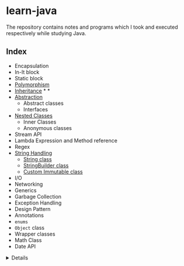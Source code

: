 # learn-java

The repository contains notes and programs which I took and executed respectively while studying Java.

## Index

* Encapsulation 
* In-It block
* Static block
* [Polymorphism]()
* [Inheritance]()
    * 
    *
* [Abstraction]()
    * Abstract classes
    * Interfaces
* [Nested Classes]()
    * Inner Classes
    * Anonymous classes
* Stream API
* Lambda Expression and Method reference
* Regex
* [String Handling](./string_handling/String%20Handling.md)
    * [String class](./string_handling/string_class/)
    * [StringBuilder class](./string_handling/stringbuffer_class/)
    * [Custom Immutable class](./string_handling/custom_immutable_class/)
* I/O
* Networking
* Generics
* Garbage Collection
* Exception Handling
* Design Pattern
* Annotations
* `enums`
* `Object` class
* Wrapper classes
* Math Class
* Date API

<details>
    <!-- <summary>## More Info.</summary> -->
    [**Project Ideas**](./ProjectIdeas.md)
    [**Tools**](./JavaTools.md)
    [**Java Pros and Cons**](./JavaProsCons.md)
</details>

